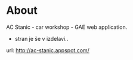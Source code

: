 # About

AC Stanic - car workshop - GAE web application.

- stran je še v izdelavi..

url: http://ac-stanic.appspot.com/
